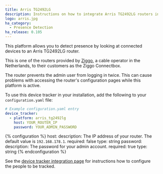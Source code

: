 ```yaml
---
title: Arris TG2492LG
description: Instructions on how to integrate Arris TG2492LG routers into Home Assistant.
logo: arris.jpg
ha_category:
  - Presence Detection
ha_release: 0.105
---
```


This platform allows you to detect presence by looking at connected devices to an Arris TG2492LG router.

This is one of the routers provided by [Ziggo](https://www.ziggo.nl/), a cable operator in the Netherlands, to their customers as the Ziggo Connectbox.

<div class='note warning'>
The router prevents the admin user from logging in twice. This can cause problems with accessing the router's configuration pages while this platform is active.
</div>

To use this device tracker in your installation, add the following to your `configuration.yaml` file:

```yaml
# Example configuration.yaml entry
device_tracker:
  - platform: arris_tg2492lg
    host: YOUR_ROUTER_IP
    password: YOUR_ADMIN_PASSWORD
```

{% configuration %}
host:
  description: The IP address of your router. The default value is `192.168.178.1`.
  required: false
  type: string
password:
  description: The password for your admin account.
  required: true
  type: string
{% endconfiguration %}

See the [device tracker integration page](/integrations/device_tracker/) for instructions how to configure the people to be tracked.
